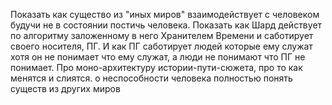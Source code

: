 Показать как существо из "иных миров" взаимодействует с человеком будучи не в состоянии постичь человека. Показать как Шард действует по алгоритму заложенному в него Хранителем Времени и саботирует своего носителя, ПГ. И как ПГ саботирует людей которые ему служат хотя он не понимает что ему служат, а люди не понимают что ПГ не понимает. Про моно-архитектуру истории-пути-сюжета, про то как менятся и слиятся. о неспособности человека полностью понять существ из других миров